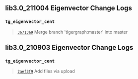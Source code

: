 
## lib3.0_211004 Eigenvector Change Logs

### `tg_eigenvector_cent`

> [`36713a9`](https://github.com/tigergraph/gsql-graph-algorithms/commit/36713a9882094e177456795cda8173faf2fc8ce2) Merge branch 'tigergraph:master' into master

## lib3.0_210903 Eigenvector Change Logs

### `tg_eigenvector_cent`

> [`2aef3f9`](https://github.com/tigergraph/gsql-graph-algorithms/commit/2aef3f943b4b5d90ad1ccec4b862232cfda9f14a) Add files via upload
